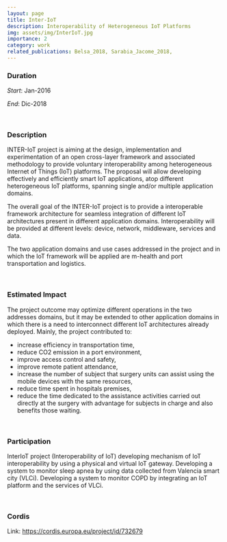 ```yaml
---
layout: page
title: Inter-IoT
description: Interoperability of Heterogeneous IoT Platforms
img: assets/img/InterIoT.jpg
importance: 2
category: work
related_publications: Belsa_2018, Sarabia_Jacome_2018, 
---
```


### Duration

*Start*: Jan-2016


*End*: Dic-2018 

&nbsp;

### Description
INTER-IoT project is aiming at the design, implementation and experimentation of an open cross-layer framework and associated methodology to provide voluntary interoperability among heterogeneous Internet of Things (IoT) platforms. The proposal will allow developing effectively and efficiently smart IoT applications, atop different heterogeneous IoT platforms, spanning single and/or multiple application domains.

The overall goal of the INTER-IoT project is to provide a interoperable framework architecture for seamless integration of different IoT architectures present in different application domains. Interoperability will be provided at different levels: device, network, middleware, services and data.

The two application domains and use cases addressed in the project and in which the IoT framework will be applied are m-health and port transportation and logistics. 


&nbsp;


### Estimated Impact
The project outcome may optimize different operations in the two addresses domains, but it may be extended to other application domains in which there is a need to interconnect different IoT architectures already deployed. Mainly, the project contributed to: 

- increase efficiency in transportation time, 
- reduce CO2 emission in a port environment,
- improve access control and safety,
- improve remote patient attendance,
- increase the number of subject that surgery units can assist using the mobile devices with the same resources,
- reduce time spent in hospitals premises,
- reduce the time dedicated to the assistance activities carried out directly at the surgery with advantage for subjects in charge and also benefits those waiting.



&nbsp;

### Participation
InterIoT project (Interoperability of IoT) developing mechanism of IoT interoperability by using a physical and virtual IoT gateway. Developing a system to monitor sleep apnea by using data collected from Valencia smart city (VLCi). Developing a system to monitor COPD by integrating an IoT platform and the services of VLCi.



&nbsp;

### Cordis
Link: https://cordis.europa.eu/project/id/732679

&nbsp;



